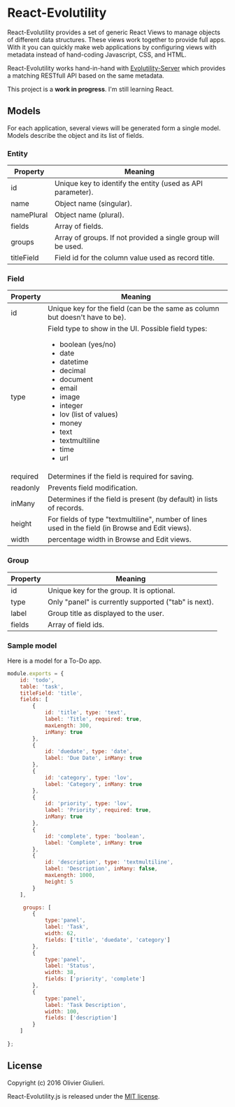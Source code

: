# React-Evolutility

React-Evolutility provides a set of generic React Views to manage objects of different data structures. These views work together to provide full apps. With it you can quickly make web applications by configuring views with metadata instead of hand-coding Javascript, CSS, and HTML.

React-Evolutility works hand-in-hand with [Evolutility-Server](https://github.com/evoluteur/evolutility-server) which provides a matching RESTfull API based on the same metadata.

This project is a **work in progress**. I'm still learning React.


## Models

For each application, several views will be generated form a single model. 
Models describe the object and its list of fields.

### Entity

| Property     | Meaning                                 |
|--------------|-----------------------------------------|
| id           | Unique key to identify the entity (used as API parameter). |
| name   | Object name (singular).  |
| namePlural   | Object name (plural).  |
| fields       | Array of fields.                        |
| groups       | Array of groups. If not provided a single group will be used.   |
| titleField    | Field id for the column value used as record title. |      


### Field

| Property     | Meaning                               |
|--------------|---------------------------------------|
| id           | Unique key for the field (can be the same as column but doesn't have to be). |
| type         | Field type to show in the UI. Possible field types: <ul><li>boolean (yes/no)</li><li>date</li><li>datetime</li><li>decimal</li><li>document</li><li>email</li><li>image</li><li>integer</li><li>lov (list of values)</li><li>money</li><li>text</li><li>textmultiline</li><li>time</li><li>url</li></ul> |
| required     | Determines if the field is required for saving.      |
| readonly     | Prevents field modification.          |                      
| inMany       | Determines if the field is present (by default) in lists of records. |                     
| height        | For fields of type "textmultiline", number of lines used in the field (in Browse and Edit views). |                 
| width        | percentage width in Browse and Edit views. |

### Group

| Property     | Meaning                               |
|--------------|---------------------------------------|
| id           | Unique key for the group. It is optional.            |
| type         | Only "panel" is currently supported ("tab" is next).  |
| label        | Group title as displayed to the user.      |
| fields       | Array of field ids.                   |


### Sample model

Here is a model for a To-Do app.

```javascript
module.exports = {
    id: 'todo',
    table: 'task',
    titleField: 'title',
    fields: [
        {
            id: 'title', type: 'text', 
            label: 'Title', required: true,
            maxLength: 300,
            inMany: true
        },
        {
            id: 'duedate', type: 'date', 
            label: 'Due Date', inMany: true
        },
        {
            id: 'category', type: 'lov', 
            label: 'Category', inMany: true
        },
        {
            id: 'priority', type: 'lov', 
            label: 'Priority', required: true,
            inMany: true
        },
        {
            id: 'complete', type: 'boolean',
            label: 'Complete', inMany: true
        },
        {
            id: 'description', type: 'textmultiline', 
            label: 'Description', inMany: false,
            maxLength: 1000,
            height: 5        
        }
    ],

	 groups: [
	    {
	    	type:'panel', 
	    	label: 'Task', 
	    	width: 62,
	      	fields: ['title', 'duedate', 'category']
	    },
	    {
	    	type:'panel',
	    	label: 'Status', 
	    	width: 38,
	      	fields: ['priority', 'complete']
	    },
	    {
	    	type:'panel', 
	    	label: 'Task Description', 
	    	width: 100,
	      	fields: ['description']
	    }
	]
  
};

```

## License

Copyright (c) 2016 Olivier Giulieri.

React-Evolutility.js is released under the [MIT license](http://github.com/evoluteur/react-evolutility/raw/master/LICENSE.md).
